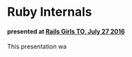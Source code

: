 # Ruby Internals
#### presented at [Rails Girls TO, July 27 2016](http://www.meetup.com/railsgirlsTO/events/232462550/)

This presentation wa